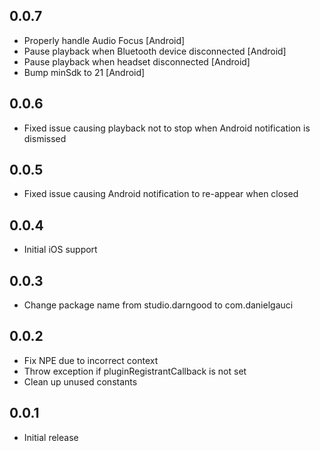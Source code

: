 ## 0.0.7

* Properly handle Audio Focus [Android]
* Pause playback when Bluetooth device disconnected [Android]
* Pause playback when headset disconnected [Android]
* Bump minSdk to 21 [Android]

## 0.0.6

* Fixed issue causing playback not to stop when Android notification is dismissed

## 0.0.5

* Fixed issue causing Android notification to re-appear when closed

## 0.0.4

* Initial iOS support

## 0.0.3

* Change package name from studio.darngood to com.danielgauci

## 0.0.2

* Fix NPE due to incorrect context
* Throw exception if pluginRegistrantCallback is not set
* Clean up unused constants

## 0.0.1

* Initial release
